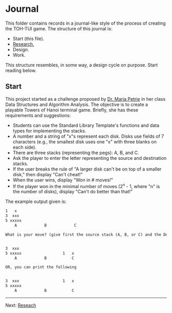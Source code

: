 # Journal
This folder contains records in a journal-like style of the process of creating the TOH-TUI game. The structure of this journal is:
- Start (this file).
- [Research.](research.md)
- Design.
- Work.

This structure resembles, in some way, a design cycle on purpose. Start reading below.

## Start
This project started as a challenge proposed by [Dr. Maria Petrie](https://www.fau.edu/engineering/directory/faculty/petrie/) in her class Data Structures and Algorithm Analysis. The objective is to create a playable Towers of Hanoi terminal game. Briefly, she has these requirements and suggestions:
- Students can use the Standard Library Template's functions and data types for implementing the stacks.
- A number and a string of "x"s represent each disk. Disks use fields of 7 characters (e.g., the smallest disk uses one "x" with three blanks on each side).
- There are three stacks (representing the pegs): A, B, and C.
- Ask the player to enter the letter representing the source and destination stacks.
- If the user breaks the rule of "A larger disk can't be on top of a smaller disk," then display "Can't cheat!"
- When the user wins, display "Won in # moves!"
- If the player won in the minimal number of moves (2<sup>n</sup> - 1, where "n" is the number of disks), display "Can't do better than that!"

The example output given is:
```txt
1   x
3  xxx
5 xxxxx
    A            B            C

What is your move? (give first the source stack (A, B, or C) and the Destination Stack, separated by 1 Space): A C


3  xxx
5 xxxxx                  1   x
    A            B           C

OR, you can print the following


3  xxx                   1   x
5 xxxxx
    A            B           C
```

---

Next: [Reseach](research.md)
